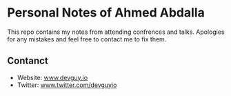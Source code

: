 # Personal Notes of Ahmed Abdalla
This repo contains my notes from attending confrences and talks. Apologies for any mistakes and feel free to contact me to fix them.

## Contanct 
- Website: www.devguy.io
- Twitter: www.twitter.com/devguyio
